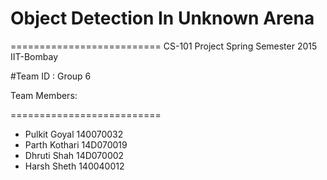 # Object Detection In Unknown Arena

==========================
CS-101 Project Spring Semester 2015 IIT-Bombay

#Team ID : Group 6

Team Members:

==========================
 * Pulkit Goyal 140070032
 * Parth Kothari 14D070019
 * Dhruti Shah 14D070002
 * Harsh Sheth 140040012


